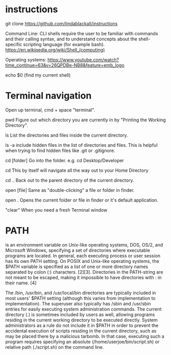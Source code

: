 # instructions

git clone https://github.com/lindablackall/instructions

Command Line: CLI shells require the user to be familiar with commands and their calling syntax, and to understand concepts about the shell-specific scripting language (for example bash). 
https://en.wikipedia.org/wiki/Shell_(computing)

Operating systems: https://www.youtube.com/watch?time_continue=63&v=26QPDBe-NB8&feature=emb_logo

echo $0 (find my current shell) 

# Terminal navigation
Open up terminal, cmd + space "terminal".

pwd Figure out which directory you are currently in by "Printing the Working Directory".

ls List the directories and files inside the current directory.

ls -a include hidden files in the list of directories and files. This is helpful when trying to find hidden files like .git or .gitignore.

cd [folder] Go into the folder. e.g. cd Desktop/Developer

cd This by itself will navigate all the way out to your Home Directory

cd .. Back out to the parent directory of the current directory.

open [file] Same as "double-clicking" a file or folder in finder.

open . Opens the current folder or file in finder or it's default application.

"clear" When you need a fresh Terminal window

# PATH
is an environment variable on Unix-like operating systems, DOS, OS/2, and Microsoft Windows, specifying a set of directories where executable programs are located. In general, each executing process or user session has its own PATH setting.
On POSIX and Unix-like operating systems, the $PATH variable is specified as a list of one or more directory names separated by colon (:) characters. [2][3]. Directories in the PATH-string are not meant to be escaped, making it impossible to have directories with : in their name. [4]

The /bin, /usr/bin, and /usr/local/bin directories are typically included in most users' $PATH setting (although this varies from implementation to implementation). The superuser also typically has /sbin and /usr/sbin entries for easily executing system administration commands. The current directory (.) is sometimes included by users as well, allowing programs residing in the current working directory to be executed directly. System administrators as a rule do not include it in $PATH in order to prevent the accidental execution of scripts residing in the current directory, such as may be placed there by a malicious tarbomb. In that case, executing such a program requires specifying an absolute (/home/userjoe/bin/script.sh) or relative path (./script.sh) on the command line. 



